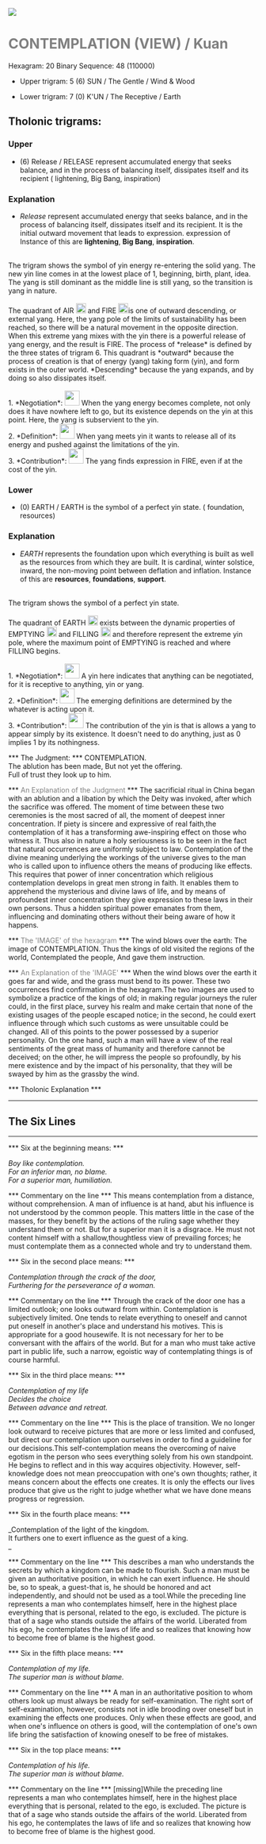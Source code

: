 

![](/assets/hexagram20.png)

# <span style="color:gray">CONTEMPLATION (VIEW) /  Kuan </span>
Hexagram: 20
Binary Sequence: 48 (110000)

* Upper trigram: 5 (6) SUN / The Gentle / Wind & Wood

* Lower trigram: 7 (0) K'UN / The Receptive / Earth

## <span style="brown:gray">Tholonic trigrams: </span>

### <span style="brown:gray">Upper </span>

* (6) Release / RELEASE represent accumulated energy that seeks balance, and in the process of balancing itself, dissipates itself and its recipient ( lightening, Big Bang, inspiration)

### <span style="brown:gray">Explanation</span>

* *Release* represent accumulated energy that seeks balance, and in the process of balancing itself, dissipates itself and its recipient. It is the initial outward movement that leads to expression. expression of Instance of this are **lightening**, **Big Bang**, **inspiration**.<br/>
<br/>
The trigram shows the symbol of yin energy re-entering the solid yang. The new yin line comes in at the lowest place of 1, beginning, birth, plant, idea.  The yang is still dominant as the middle line is still yang, so the transition is yang in nature.<br/>
<br/>
The quadrant of AIR <img src="../Images/bc/trigram-b07.png" style="width:20px"/> and FIRE <img src="../Images/bc/trigram-b05.png" style="width:20px"/>is one of outward descending, or external yang. Here, the yang pole of the limits of sustainability has been reached, so there will be a natural movement in the opposite direction.  When this extreme yang mixes with the yin there is a powerful release of yang energy, and the result is FIRE.  The process of *release* is defined by the three states of trigram 6.  This quadrant is *outward* because the process of creation is that of energy (yang) taking form (yin), and form exists in the outer world.  *Descending* because the yang expands, and by doing so also dissipates itself.<br/>
<br/>
1. *Negotiation*: <img src="../Images/bc/yin.png" style="width:30px"/> When the yang energy becomes complete, not only does it have nowhere left to go, but its existence depends on the yin at this point.  Here, the yang is subservient to the yin.<br/>
2. *Definition*: <img src="../Images/bc/yang.png" style="width:30px"/> When yang meets yin it wants to release all of its energy and pushed against the limitations of the yin.<br/>
3. *Contribution*: <img src="../Images/bc/yang.png" style="width:30px"/> The yang finds expression in FIRE, even if at the cost of the yin.  <br/>


### <span style="brown:gray">Lower </span>

* (0) EARTH / EARTH is  the symbol of a perfect yin state. ( foundation, resources)

### <span style="brown:gray">Explanation</span>

* *EARTH* represents the foundation upon which everything is built as well as the resources from which they are built. It is cardinal, winter solstice, inward, the non-moving point between deflation and inflation.  Instance of this are **resources**, **foundations**, **support**.<br/>
<br/>
The trigram shows the symbol of a perfect yin state.<br/>
<br/>
The quadrant of EARTH <img src="../Images/bc/trigram-b00.png" style="width:20px"/> exists between the dynamic properties of EMPTYING <img src="../Images/bc/trigram-b04.png" style="width:20px"/> and FILLING <img src="../Images/bc/trigram-b01.png" style="width:20px"/> and therefore represent the extreme yin pole, where the maximum point of EMPTYING is reached and where FILLING begins. <br/>
<br/>
1. *Negotiation*: <img src="../Images/bc/yin.png" style="width:30px"/> A yin here indicates that anything can be negotiated, for it is receptive to anything, yin or yang.<br/>
2. *Definition*: <img src="../Images/bc/yin.png" style="width:30px"/> The emerging definitions are determined by the whatever is acting upon it.<br/>
3. *Contribution*: <img src="../Images/bc/yin.png" style="width:30px"/> The contribution of the yin is that is allows a yang to appear simply by its existence. It doesn't need to do anything, just as 0 implies 1 by its nothingness. <br/>




*** The Judgment: ***
CONTEMPLATION.<br/>
The ablution has been made, But not yet the offering.<br/>
Full of trust they look up to him.


*** <span style="color:gray">An Explanation of the Judgment</span> ***
The sacrificial ritual in China began with an ablution and a libation by which the Deity was invoked, after which the sacrifice was offered. The moment of time between these two ceremonies is the most sacred of all, the moment of deepest inner concentration. If piety is sincere and expressive of real faith,the contemplation of it has a transforming awe-inspiring effect on those who witness it. Thus also in nature a holy seriousness is to be seen in the fact that natural occurrences are uniformly subject to law. Contemplation of the divine meaning underlying the workings of the universe gives to the man who is called upon to influence others the means of producing like effects. This requires that power of inner concentration which religious contemplation develops in great men strong in faith. It enables them to apprehend the mysterious and divine laws of life, and by means of profoundest inner concentration they give expression to these laws in their own persons. Thus a hidden spiritual power emanates from them, influencing and dominating others without their being aware of how it happens.

*** <span style="color:gray">The 'IMAGE' of the hexagram</span> ***
The wind blows over the earth: The image of CONTEMPLATION. Thus the kings of old visited the regions of the world, Contemplated the people, And gave them instruction.

*** <span style="color:gray">An Explanation of the 'IMAGE'</span> ***
When the wind blows over the earth it goes far and wide, and the grass must bend to its power. These two occurrences find confirmation in the hexagram.The two images are used to symbolize a practice of the kings of old; in making regular journeys the ruler could, in the first place, survey his realm and make certain that none of the existing usages of the people escaped notice; in the second, he could exert influence through which such customs as were unsuitable could be changed. All of this points to the power possessed by a superior personality. On the one hand, such a man will have a view of the real sentiments of the great mass of humanity and therefore cannot be deceived; on the other, he will impress the people so profoundly, by his mere existence and by the impact of his personality, that they will be swayed by him as the grassby the wind.

*** <span style="brown:gray">Tholonic Explanation </span> ***





---
## The Six Lines ##
---
*** Six at the beginning means: ***

_Boy like contemplation.<br/>
For an inferior man, no blame.<br/>
For a superior man, humiliation._

*** Commentary on the line ***
This means contemplation from a distance, without comprehension. A man of influence is at hand, abut his influence is not understood by the common people. This matters little in the case of the masses, for they benefit by the actions of the ruling sage whether they understand them or not. But for a superior man it is a disgrace. He must not content himself with a shallow,thoughtless view of prevailing forces; he must contemplate them as a connected whole and try to understand them.

*** Six in the second place means: ***

_Contemplation through the crack of the door,<br/>
Furthering for the perseverance of a woman._

*** Commentary on the line ***
Through the crack of the door one has a limited outlook; one looks outward from within. Contemplation is subjectively limited. One tends to relate everything to oneself and cannot put oneself in another's place and understand his motives. This is appropriate for a good housewife. It is not necessary for her to be conversant with the affairs of the world. But for a man who must take active part in public life, such a narrow, egoistic way of contemplating things is of course harmful.

*** Six in the third place means: ***

_Contemplation of my life<br/>
Decides the choice<br/>
Between advance and retreat._

*** Commentary on the line ***
This is the place of transition. We no longer look outward to receive pictures that are more or less limited and confused, but direct our contemplation upon ourselves in order to find a guideline for our decisions.This self-contemplation means the overcoming of naive egotism in the person who sees everything solely from his own standpoint. He begins to reflect and in this way acquires objectivity. However, self-knowledge does not mean preoccupation with one's own thoughts; rather, it means concern about the effects one creates. It is only the effects our lives produce that give us the right to judge whether what we have done means progress or regression.

*** Six in the fourth place means: ***

_Contemplation of the light of the kingdom.<br/>
It furthers one to exert influence as the guest of a king.<br/>
_

*** Commentary on the line ***
This describes a man who understands the secrets by which a kingdom can be made to flourish. Such a man must be given an authoritative position, in which he can exert influence. He should be, so to speak, a guest-that is, he should be honored and act independently, and should not be used as a tool.While the preceding line represents a man who contemplates himself, here in the highest place everything that is personal, related to the ego, is excluded. The picture is that of a sage who stands outside the affairs of the world. Liberated from his ego, he contemplates the laws of life and so realizes that knowing how to become free of blame is the highest good.

*** Six in the fifth place means: ***

_Contemplation of my life.<br/>
The superior man is without blame._

*** Commentary on the line ***
A man in an authoritative position to whom others look up must always be ready for self-examination.  The right sort of self-examination, however, consists not in idle brooding over oneself but in examining the effects one produces.  Only when these effects are good, and when one's influence on others is good, will the contemplation of one's own life bring the satisfaction of knowing oneself to be free of mistakes.

*** Six in the top place means: ***

_Contemplation of his life.<br/>
The superior man is without blame._

*** Commentary on the line ***
[missing]While the preceding line represents a man who contemplates himself, here in the highest place everything that is personal, related to the ego, is excluded.  The picture is that of a sage who stands outside the affairs of the world.  Liberated from his ego, he contemplates the laws of life and so realizes that knowing how to become free of blame is the highest good.

